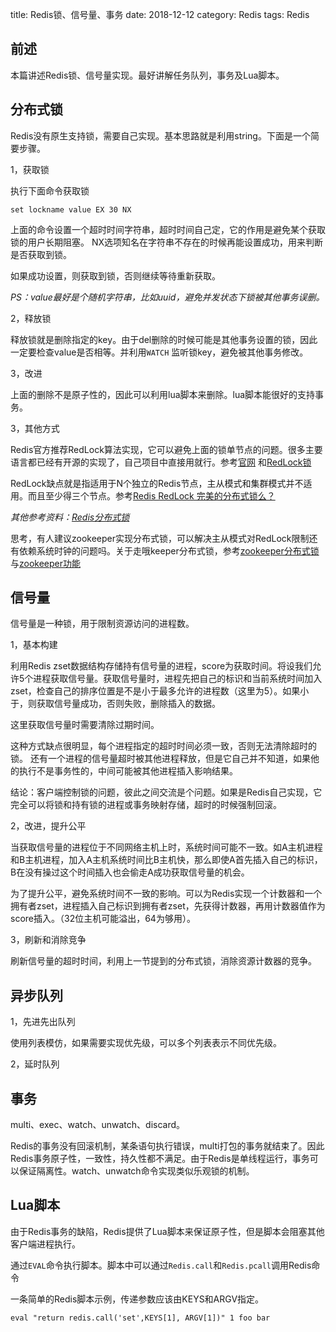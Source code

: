 title: Redis锁、信号量、事务
date: 2018-12-12
category: Redis
tags: Redis

## 前述

本篇讲述Redis锁、信号量实现。最好讲解任务队列，事务及Lua脚本。

## 分布式锁

Redis没有原生支持锁，需要自己实现。基本思路就是利用string。下面是一个简要步骤。

1，获取锁

执行下面命令获取锁

```Redis
set lockname value EX 30 NX
```

上面的命令设置一个超时时间字符串，超时时间自己定，它的作用是避免某个获取锁的用户长期阻塞。
NX选项知名在字符串不存在的时候再能设置成功，用来判断是否获取到锁。

如果成功设置，则获取到锁，否则继续等待重新获取。

*PS：value最好是个随机字符串，比如uuid，避免并发状态下锁被其他事务误删。*

2，释放锁

释放锁就是删除指定的key。由于del删除的时候可能是其他事务设置的锁，因此一定要检查value是否相等。并利用`WATCH`
监听锁key，避免被其他事务修改。

3，改进

上面的删除不是原子性的，因此可以利用lua脚本来删除。lua脚本能很好的支持事务。

3，其他方式

Redis官方推荐RedLock算法实现，它可以避免上面的锁单节点的问题。很多主要语言都已经有开源的实现了，自己项目中直接用就行。参考[官网](https://redis.io/topics/distlock)
和[RedLock锁](https://www.jianshu.com/p/7e47a4503b87)

RedLock缺点就是指适用于N个独立的Redis节点，主从模式和集群模式并不适用。而且至少得三个节点。参考[Redis RedLock 完美的分布式锁么？](https://juejin.im/post/59f592c65188255f5c5142d2)

*其他参考资料：[Redis分布式锁](https://juejin.im/post/5cc165816fb9a03202221dd5)*

思考，有人建议zookeeper实现分布式锁，可以解决主从模式对RedLock限制还有依赖系统时钟的问题吗。关于走哦keeper分布式锁，参考[zookeeper分布式锁](https://www.cnblogs.com/toov5/p/9899489.html)
与[zookeeper功能](https://www.cnblogs.com/felixzh/p/5869212.html)

## 信号量

信号量是一种锁，用于限制资源访问的进程数。

1，基本构建

利用Redis zset数据结构存储持有信号量的进程，score为获取时间。将设我们允许5个进程获取信号量。获取信号量时，进程先把自己的标识和当前系统时间加入zset，检查自己的排序位置是不是小于最多允许的进程数（这里为5）。如果小于，则获取信号量成功，否则失败，删除插入的数据。

这里获取信号量时需要清除过期时间。

这种方式缺点很明显，每个进程指定的超时时间必须一致，否则无法清除超时的锁。
还有一个进程的信号量超时被其他进程释放，但是它自己并不知道，如果他的执行不是事务性的，中间可能被其他进程插入影响结果。

结论：客户端控制锁的问题，彼此之间交流是个问题。如果是Redis自己实现，它完全可以将锁和持有锁的进程或事务映射存储，超时的时候强制回滚。

2，改进，提升公平

当获取信号量的进程位于不同网络主机上时，系统时间可能不一致。如A主机进程和B主机进程，加入A主机系统时间比B主机快，那么即使A首先插入自己的标识，B在没有操过这个时间插入也会偷走A成功获取信号量的机会。

为了提升公平，避免系统时间不一致的影响。可以为Redis实现一个计数器和一个拥有者zset，进程插入自己标识到拥有者zset，先获得计数器，再用计数器值作为score插入。（32位主机可能溢出，64为够用）。

3，刷新和消除竞争

刷新信号量的超时时间，利用上一节提到的分布式锁，消除资源计数器的竞争。

## 异步队列

1，先进先出队列

使用列表模仿，如果需要实现优先级，可以多个列表表示不同优先级。

2，延时队列

## 事务

multi、exec、watch、unwatch、discard。

Redis的事务没有回滚机制，某条语句执行错误，multi打包的事务就结束了。因此Redis事务原子性，一致性，持久性都不满足。由于Redis是单线程运行，事务可以保证隔离性。watch、unwatch命令实现类似乐观锁的机制。

## Lua脚本

由于Redis事务的缺陷，Redis提供了Lua脚本来保证原子性，但是脚本会阻塞其他客户端进程执行。

通过`EVAL`命令执行脚本。脚本中可以通过`Redis.call`和`Redis.pcall`调用Redis命令

一条简单的Redis脚本示例，传递参数应该由KEYS和ARGV指定。

```Redis
eval "return redis.call('set',KEYS[1], ARGV[1])" 1 foo bar
```